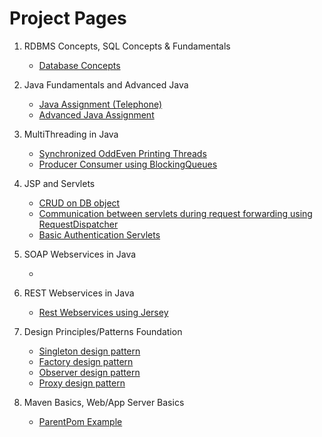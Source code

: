 # [](#header-1)Project Pages

1. RDBMS Concepts, SQL Concepts & Fundamentals
    <ul><li>
    <a href=https://yogeshwarreddy.github.io/database_concepts/>Database Concepts</a>
    </li></ul>
2. Java Fundamentals and Advanced Java
    <ul><li>
    <a href=https://yogeshwarreddy.github.io/Telephone/>Java Assignment (Telephone)</a>
    </li><li>
    <a href=#>Advanced Java Assignment</a>
    </li></ul>
3. MultiThreading in Java
    <ul><li>
    <a href=#>Synchronized OddEven Printing Threads</a>
    </li><li>
    <a href=https://yogeshwarreddy.github.io/ProducerConsumer/>Producer Consumer using BlockingQueues</a>
    </li></ul>

4. JSP and Servlets
    <ul><li>
    <a href=#>CRUD on DB object</a>
    </li><li>
    <a href=#>Communication between servlets during request forwarding using RequestDispatcher</a>
    </li><li>
    <a href=#>Basic Authentication Servlets</a>
    </li></ul>
    
5. SOAP Webservices in Java
    <ul><li>
    <a href=#></a>
    </li></ul>
    
6. REST Webservices in Java
    <ul><li>
    <a href=#>Rest Webservices using Jersey</a>
    </li></ul>
   
7. Design Principles/Patterns Foundation
    <ul><li>
    <a href=https://yogeshwarreddy.github.io/SingletonPatternExample/>Singleton design pattern</a>
    </li><li>
    <a href=https://yogeshwarreddy.github.io/FactoryPatternExample/>Factory design pattern</a>
    </li><li>
    <a href=#>Observer design pattern</a>
    </li><li>
    <a href=#>Proxy design pattern</a>
    </li></ul>
    
8. Maven Basics, Web/App Server Basics
    <ul><li>
    <a href=https://yogeshwarreddy.github.io/ParentPom/>ParentPom Example</a>
    </li></ul>
